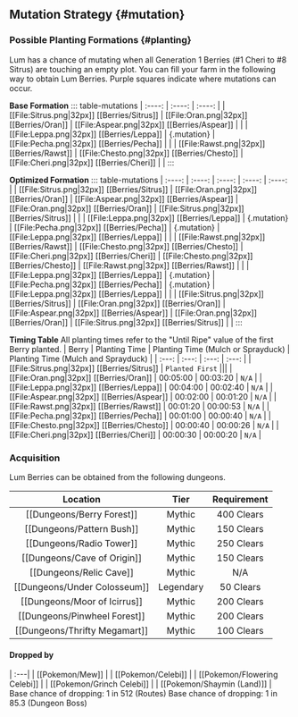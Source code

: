 ## Mutation Strategy {#mutation}

### Possible Planting Formations {#planting}

Lum has a chance of mutating when all Generation 1 Berries (#1 Cheri to #8 Sitrus) are touching an empty plot. You can fill your farm in the following way to obtain Lum Berries. Purple squares indicate where mutations can occur.

**Base Formation**
::: table-mutations
| :----: | :----: | :----: |
| [[File:Sitrus.png\|32px]] [[Berries/Sitrus]] | [[File:Oran.png\|32px]] [[Berries/Oran]] | [[File:Aspear.png\|32px]] [[Berries/Aspear]] | |
| [[File:Leppa.png\|32px]] [[Berries/Leppa]] | {.mutation} | [[File:Pecha.png\|32px]] [[Berries/Pecha]] | |
| [[File:Rawst.png\|32px]] [[Berries/Rawst]] | [[File:Chesto.png\|32px]] [[Berries/Chesto]] | [[File:Cheri.png\|32px]] [[Berries/Cheri]] | |
:::

**Optimized Formation**
::: table-mutations
| :----: | :----: | :----: | :----: | :----: |
| [[File:Sitrus.png\|32px]] [[Berries/Sitrus]] | [[File:Oran.png\|32px]] [[Berries/Oran]] | [[File:Aspear.png\|32px]] [[Berries/Aspear]] | [[File:Oran.png\|32px]] [[Berries/Oran]] | [[File:Sitrus.png\|32px]] [[Berries/Sitrus]] | |
| [[File:Leppa.png\|32px]] [[Berries/Leppa]] | {.mutation} | [[File:Pecha.png\|32px]] [[Berries/Pecha]] | {.mutation} | [[File:Leppa.png\|32px]] [[Berries/Leppa]] | |
| [[File:Rawst.png\|32px]] [[Berries/Rawst]] | [[File:Chesto.png\|32px]] [[Berries/Chesto]] | [[File:Cheri.png\|32px]] [[Berries/Cheri]] | [[File:Chesto.png\|32px]] [[Berries/Chesto]] | [[File:Rawst.png\|32px]] [[Berries/Rawst]] | |
| [[File:Leppa.png\|32px]] [[Berries/Leppa]] | {.mutation} | [[File:Pecha.png\|32px]] [[Berries/Pecha]] | {.mutation} | [[File:Leppa.png\|32px]] [[Berries/Leppa]] | |
| [[File:Sitrus.png\|32px]] [[Berries/Sitrus]] | [[File:Oran.png\|32px]] [[Berries/Oran]] | [[File:Aspear.png\|32px]] [[Berries/Aspear]] | [[File:Oran.png\|32px]] [[Berries/Oran]] | [[File:Sitrus.png\|32px]] [[Berries/Sitrus]] | |
:::

**Timing Table**
All planting times refer to the "Until Ripe" value of the first Berry planted.
| Berry                                         | Planting Time | Planting Time (Mulch or Sprayduck)    | Planting Time (Mulch and Sprayduck)   |
| :---:                                         | :---:         | :---:                                 | :---:                                 |
| [[File:Sitrus.png\|32px]] [[Berries/Sitrus]]  | `Planted First` |||
| [[File:Oran.png\|32px]] [[Berries/Oran]]      | 00:05:00      | 00:03:20                              | `N/A`                                 |
| [[File:Leppa.png\|32px]] [[Berries/Leppa]]    | 00:04:00      | 00:02:40                              | `N/A`                                 |
| [[File:Aspear.png\|32px]] [[Berries/Aspear]]  | 00:02:00      | 00:01:20                              | `N/A`                                 |
| [[File:Rawst.png\|32px]] [[Berries/Rawst]]    | 00:01:20      | 00:00:53                              | `N/A`                                 |
| [[File:Pecha.png\|32px]] [[Berries/Pecha]]    | 00:01:00      | 00:00:40                              | `N/A`                                 |
| [[File:Chesto.png\|32px]] [[Berries/Chesto]]  | 00:00:40      | 00:00:26                              | `N/A`                                 |
| [[File:Cheri.png\|32px]] [[Berries/Cheri]]    | 00:00:30      | 00:00:20                              | `N/A`                                 |

### Acquisition
Lum Berries can be obtained from the following dungeons.

| Location	                        | Tier	    | Requirement   |
| :---:                             | :---:     | :---:         |
| [[Dungeons/Berry Forest]]	        | Mythic  	| 400 Clears    |
| [[Dungeons/Pattern Bush]]	        | Mythic  	| 150 Clears    |
| [[Dungeons/Radio Tower]]	        | Mythic  	| 250 Clears    |
| [[Dungeons/Cave of Origin]]       | Mythic  	| 150 Clears    |
| [[Dungeons/Relic Cave]] | Mythic | N/A |
| [[Dungeons/Under Colosseum]] | Legendary | 50 Clears |
| [[Dungeons/Moor of Icirrus]]       | Mythic  	| 200 Clears    |
| [[Dungeons/Pinwheel Forest]]      | Mythic  	| 200 Clears    |
| [[Dungeons/Thrifty Megamart]]     | Mythic  	| 100 Clears    |

#### Dropped by
| :---|
| [[Pokemon/Mew]] |
| [[Pokemon/Celebi]] |
| [[Pokemon/Flowering Celebi]] |
| [[Pokemon/Grinch Celebi]] |
| [[Pokemon/Shaymin (Land)]] |
Base chance of dropping: 1 in 512 (Routes)
Base chance of dropping: 1 in 85.3 (Dungeon Boss)